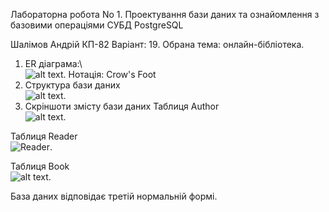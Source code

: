 
Лабораторна робота No 1.
Проектування бази даних та ознайомлення з базовими операціями СУБД PostgreSQL

Шалімов Андрій КП-82
Варіант: 19.
Обрана тема: онлайн-бібліотека.

1. ER діаграма:\  
![alt text](https://i.imgur.com/IDgsZX8.png).
Нотація: Crow's Foot
2. Структура бази даних  
![alt text](https://i.imgur.com/pKUPBvY.png).
3. Скріншоти змісту бази даних
Таблиця Author  
![alt text](https://i.imgur.com/ScEkFi1.png "Author").

Таблиця Reader  
![Reader](https://i.imgur.com/FC9UPae.png "Reader").

Таблиця Book  
![alt text](https://i.imgur.com/DxpkfJN.png "Book").

База даних відповідає третій нормальній формі.
